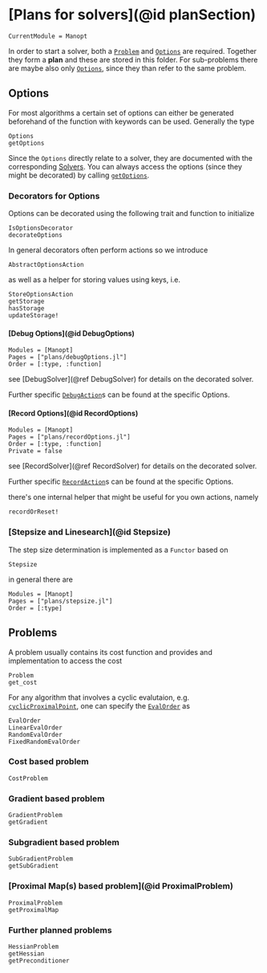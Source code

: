# [Plans for solvers](@id planSection)

```@meta
CurrentModule = Manopt
```

In order to start a solver, both a [`Problem`](@ref) and [`Options`](@ref) are required.
Together they form a __plan__ and these are stored in this folder. For
sub-problems there are maybe also only [`Options`](@ref), since they than refer to the
same problem.

## Options

For most algorithms a certain set of options can either be
generated beforehand of the function with keywords can be used.
Generally the type

```@docs
Options
getOptions
```

Since the `Options` directly relate to a solver, they are documented with the
corresponding [Solvers](@ref).
You can always access the options (since they
might be decorated) by calling [`getOptions`](@ref).

### Decorators for Options

Options can be decorated using the following trait and function to initialize

```@docs
IsOptionsDecorator
decorateOptions
```

In general decorators often perform actions so we introduce

```@docs
AbstractOptionsAction
```

as well as a helper for storing values using keys, i.e.

```@docs
StoreOptionsAction
getStorage
hasStorage
updateStorage!
```

#### [Debug Options](@id DebugOptions)

```@autodocs
Modules = [Manopt]
Pages = ["plans/debugOptions.jl"]
Order = [:type, :function]
```

see [DebugSolver](@ref DebugSolver) for details on the decorated solver.

Further specific [`DebugAction`](@ref)s can be found at the specific Options.

#### [Record Options](@id RecordOptions)

```@autodocs
Modules = [Manopt]
Pages = ["plans/recordOptions.jl"]
Order = [:type, :function]
Private = false
```

see [RecordSolver](@ref RecordSolver) for details on the decorated solver.

Further specific [`RecordAction`](@ref)s can be found at the specific Options.

there's one internal helper that might be useful for you own actions, namely

```@docs
recordOrReset!
```

### [Stepsize and Linesearch](@id Stepsize)

The step size determination is implemented as a `Functor` based on

```@docs
Stepsize
```

in general there are

```@autodocs
Modules = [Manopt]
Pages = ["plans/stepsize.jl"]
Order = [:type]
```

## Problems

A problem usually contains its cost function and provides and
implementation to access the cost

```@docs
Problem
get_cost
```

For any algorithm that involves a cyclic evalutaion, e.g.
[`cyclicProximalPoint`](@ref), one can specify the [`EvalOrder`](@ref) as

```@docs
EvalOrder
LinearEvalOrder
RandomEvalOrder
FixedRandomEvalOrder
```

### Cost based problem
```@docs
CostProblem
```

### Gradient based problem

```@docs
GradientProblem
getGradient
```

### Subgradient based problem

```@docs
SubGradientProblem
getSubGradient
```

### [Proximal Map(s) based problem](@id ProximalProblem)

```@docs
ProximalProblem
getProximalMap
```

### Further planned problems

```@docs
HessianProblem
getHessian
getPreconditioner
```
